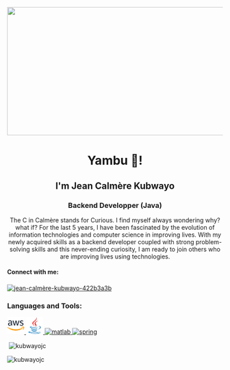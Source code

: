 <div id="header" align="center">
  
<img src = "https://user-images.githubusercontent.com/76141050/192900057-4ccbcae3-7f46-4949-9a4e-53224568c175.gif" width = "1000" height = "300" />

  
 </div>

<h1 align="center">Yambu 👋! </h1>
<h2 align="center"> I'm Jean Calmère Kubwayo </h2>

<h3 align="center">Backend Developper (Java)</h3>

<p align="center"> The C in Calmère stands for Curious. I find myself always wondering why? what if? For the last 5 years, I have been fascinated by the evolution of information technologies and computer science in improving lives.  With my newly acquired skills as a backend developer coupled with strong problem-solving skills and this never-ending curiosity,  I am ready to join others who are improving lives using technologies. </p>

<h4 align="left">Connect with me:</h4>

<p align="left">
<a href="https://linkedin.com/in/jean-calmère-kubwayo-422b3a3b" target="blank"><img align="center" src="https://raw.githubusercontent.com/rahuldkjain/github-profile-readme-generator/master/src/images/icons/Social/linked-in-alt.svg" alt="jean-calmère-kubwayo-422b3a3b" height="30" width="40" /></a>
</p>


<h3 align="left">Languages and Tools:</h3>
<p align="left"> <a href="https://aws.amazon.com" target="_blank" rel="noreferrer"> <img src="https://raw.githubusercontent.com/devicons/devicon/master/icons/amazonwebservices/amazonwebservices-original-wordmark.svg" alt="aws" width="40" height="40"/> </a> <a href="https://www.java.com" target="_blank" rel="noreferrer"> <img src="https://raw.githubusercontent.com/devicons/devicon/master/icons/java/java-original.svg" alt="java" width="40" height="40"/> </a> <a href="https://www.mathworks.com/" target="_blank" rel="noreferrer"> <img src="https://upload.wikimedia.org/wikipedia/commons/2/21/Matlab_Logo.png" alt="matlab" width="40" height="40"/> </a> <a href="https://spring.io/" target="_blank" rel="noreferrer"> <img src="https://www.vectorlogo.zone/logos/springio/springio-icon.svg" alt="spring" width="40" height="40"/> </a> </p>

<p>&nbsp;<img align="center" src="https://github-readme-stats.vercel.app/api?username=kubwayojc&show_icons=true&locale=en" alt="kubwayojc" /></p>

<p><img align="center" src="https://github-readme-streak-stats.herokuapp.com/?user=kubwayojc&" alt="kubwayojc" /></p>
